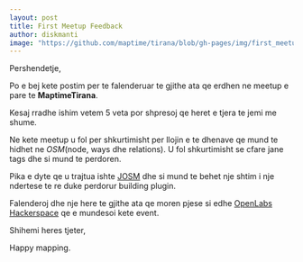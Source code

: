 ```yaml
---
layout: post
title: First Meetup Feedback
author: diskmanti
image: "https://github.com/maptime/tirana/blob/gh-pages/img/first_meetup_feedback/photo.jpg"
---
```


Pershendetje,

Po e bej kete postim per te falenderuar te gjithe ata qe erdhen ne meetup e pare te __MaptimeTirana__.

Kesaj rradhe ishim vetem 5 veta por shpresoj qe heret e tjera te jemi me shume.

Ne kete meetup u fol per shkurtimisht per llojin e te dhenave qe mund te hidhet ne *OSM*(node, ways dhe relations). U fol shkurtimisht se cfare jane tags dhe si mund te perdoren.

Pika e dyte qe u trajtua ishte [JOSM](https://josm.openstreetmap.de/) dhe si mund te behet nje shtim i nje ndertese te re duke perdorur building plugin.

Falenderoj dhe nje here te gjithe ata qe moren pjese si edhe [OpenLabs Hackerspace](https://openlabs.cc/sq/) qe e mundesoi kete event.

Shihemi heres tjeter,

Happy mapping.

